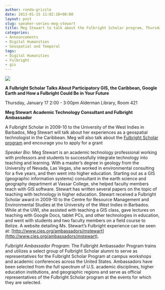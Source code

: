 ```yaml
---
author: ronda-grizzle
date: 2013-01-15 11:02:18+00:00
layout: post
slug: speaker-series-meg-stewart
title: Meg Stewart to talk about the Fulbright Scholar program, Thursday, Jan 17
categories:
- Announcements
- Digital Humanities
- Geospatial and Temporal
tags:
- Digital Humanities
- Fulbright
- gis
---
```


[![](http://static.scholarslab.org/wp-content/uploads/2013/01/stewart201301171.jpg)](http://www.scholarslab.org/announcements/speaker-series-meg-stewart/attachment/stewart20130117-2/)

**A Fulbright Scholar Talks About Participatory GIS, the Caribbean, Google Earth and How a Fulbright Could Be in Your Future**

Thursday, January 17
2:00 - 3:00pm
Alderman Library, Room 421

**Meg Stewart**
**Academic Technology Consultant and Fulbright Ambassador**

A Fulbright Scholar in 2009-10 to the University of the West Indies in Barbados, Meg Stewart will talk about her experiences as a geospatial technologist in the Caribbean. Meg will also talk about the [Fulbright Scholar program](http://www.cies.org/) and encourage you to apply for a grant

_Speaker Bio_:
Meg Stewart is an academic technology professional working with professors and students to successfully integrate technology into teaching and learning. With a master’s degree in geology from the University of Nevada, Las Vegas, she worked in environmental consulting for a five years, and then went into higher education. Starting out as a GIS (geographic information systems) consultant in the earth science and geography department at Vassar College, she helped faculty members teach with GIS software. Stewart has written several papers on the topic of teaching with technology in higher education. Stewart received a Fulbright Scholar award in 2009-10 to the Centre for Resource Management and Environmental Studies at the University of the West Indies in Barbados. While at the UWI, she assisted with teaching a GIS class, gave lectures on teaching with Google Docs, tablet PCs, and other technologies in education, and went with students and two faculty members on a field course to Belize. A website detailing Ms. Stewart’s Fulbright experience can be seen at: [http://www.cies.org/ambassadors/mstewart](http://www.cies.org/ambassadors/mstewart).

_Fulbright Ambassador Program_:
The Fulbright Ambassador Program trains and utilizes a select group of Fulbright Scholar alumni to serve as representatives for the Fulbright Scholar Program at campus workshops and academic conferences across the United States. Ambassadors have been selected from the full spectrum of U.S. academic disciplines, higher education institutions, and geographic regions and serve as official representatives of the Fulbright Scholar program at the events for which they are selected.
